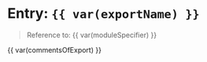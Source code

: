 # Entry: `{{ var(exportName) }}`

> Reference to: {{ var(moduleSpecifier) }}

{{ var(commentsOfExport) }}